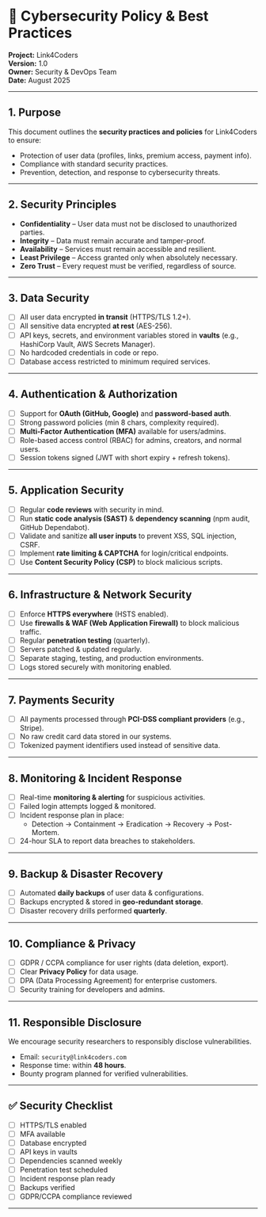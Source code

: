 # 🔐 Cybersecurity Policy & Best Practices  
**Project:** Link4Coders  
**Version:** 1.0  
**Owner:** Security & DevOps Team  
**Date:** August 2025  

---

## 1. Purpose  
This document outlines the **security practices and policies** for Link4Coders to ensure:  
- Protection of user data (profiles, links, premium access, payment info).  
- Compliance with standard security practices.  
- Prevention, detection, and response to cybersecurity threats.  

---

## 2. Security Principles  
- **Confidentiality** – User data must not be disclosed to unauthorized parties.  
- **Integrity** – Data must remain accurate and tamper-proof.  
- **Availability** – Services must remain accessible and resilient.  
- **Least Privilege** – Access granted only when absolutely necessary.  
- **Zero Trust** – Every request must be verified, regardless of source.  

---

## 3. Data Security  
- [ ] All user data encrypted **in transit** (HTTPS/TLS 1.2+).  
- [ ] All sensitive data encrypted **at rest** (AES-256).  
- [ ] API keys, secrets, and environment variables stored in **vaults** (e.g., HashiCorp Vault, AWS Secrets Manager).  
- [ ] No hardcoded credentials in code or repo.  
- [ ] Database access restricted to minimum required services.  

---

## 4. Authentication & Authorization  
- [ ] Support for **OAuth (GitHub, Google)** and **password-based auth**.  
- [ ] Strong password policies (min 8 chars, complexity required).  
- [ ] **Multi-Factor Authentication (MFA)** available for users/admins.  
- [ ] Role-based access control (RBAC) for admins, creators, and normal users.  
- [ ] Session tokens signed (JWT with short expiry + refresh tokens).  

---

## 5. Application Security  
- [ ] Regular **code reviews** with security in mind.  
- [ ] Run **static code analysis (SAST)** & **dependency scanning** (npm audit, GitHub Dependabot).  
- [ ] Validate and sanitize **all user inputs** to prevent XSS, SQL injection, CSRF.  
- [ ] Implement **rate limiting & CAPTCHA** for login/critical endpoints.  
- [ ] Use **Content Security Policy (CSP)** to block malicious scripts.  

---

## 6. Infrastructure & Network Security  
- [ ] Enforce **HTTPS everywhere** (HSTS enabled).  
- [ ] Use **firewalls & WAF (Web Application Firewall)** to block malicious traffic.  
- [ ] Regular **penetration testing** (quarterly).  
- [ ] Servers patched & updated regularly.  
- [ ] Separate staging, testing, and production environments.  
- [ ] Logs stored securely with monitoring enabled.  

---

## 7. Payments Security  
- [ ] All payments processed through **PCI-DSS compliant providers** (e.g., Stripe).  
- [ ] No raw credit card data stored in our systems.  
- [ ] Tokenized payment identifiers used instead of sensitive data.  

---

## 8. Monitoring & Incident Response  
- [ ] Real-time **monitoring & alerting** for suspicious activities.  
- [ ] Failed login attempts logged & monitored.  
- [ ] Incident response plan in place:  
  - Detection → Containment → Eradication → Recovery → Post-Mortem.  
- [ ] 24-hour SLA to report data breaches to stakeholders.  

---

## 9. Backup & Disaster Recovery  
- [ ] Automated **daily backups** of user data & configurations.  
- [ ] Backups encrypted & stored in **geo-redundant storage**.  
- [ ] Disaster recovery drills performed **quarterly**.  

---

## 10. Compliance & Privacy  
- [ ] GDPR / CCPA compliance for user rights (data deletion, export).  
- [ ] Clear **Privacy Policy** for data usage.  
- [ ] DPA (Data Processing Agreement) for enterprise customers.  
- [ ] Security training for developers and admins.  

---

## 11. Responsible Disclosure  
We encourage security researchers to responsibly disclose vulnerabilities.  
- Email: `security@link4coders.com`  
- Response time: within **48 hours**.  
- Bounty program planned for verified vulnerabilities.  

---

## ✅ Security Checklist  
- [ ] HTTPS/TLS enabled  
- [ ] MFA available  
- [ ] Database encrypted  
- [ ] API keys in vaults  
- [ ] Dependencies scanned weekly  
- [ ] Penetration test scheduled  
- [ ] Incident response plan ready  
- [ ] Backups verified  
- [ ] GDPR/CCPA compliance reviewed  

---

